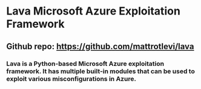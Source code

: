 # Lava Microsoft Azure Exploitation Framework

## Github repo: https://github.com/mattrotlevi/lava

### Lava is a Python-based Microsoft Azure exploitation framework. It has multiple built-in modules that can be used to exploit various misconfigurations in Azure.
